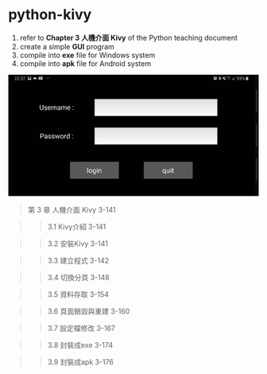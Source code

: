 # python-kivy
1. refer to **Chapter 3 人機介面 Kivy** of the Python teaching document
2. create a simple **GUI** program
3. compile into **exe** file for Windows system
4. compile into **apk** file for Android system

![image](https://github.com/joe82512/demo/blob/ver1/kivy_app.jpg)

> 第 3 章 人機介面 Kivy	3-141

> > 3.1 Kivy介紹	3-141

> > 3.2 安裝Kivy	3-141

> > 3.3 建立程式	3-142

> > 3.4 切換分頁	3-148

> > 3.5 資料存取	3-154

> > 3.6 頁面銷毀與重建	3-160

> > 3.7 設定檔修改	3-167

> > 3.8 封裝成exe	3-174

> > 3.9 封裝成apk	3-176
